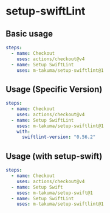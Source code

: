 # setup-swiftLint

## Basic usage

```yml
steps:
  - name: Checkout
    uses: actions/checkout@v4
  - name: Setup SwiftLint
    uses: m-takuma/setup-swiftlint@1
```

## Usage (Specific Version)

```yml
steps:
  - name: Checkout
    uses: actions/checkout@v4
  - name: Setup SwiftLint
    uses: m-takuma/setup-swiftlint@1
    with:
      swiftlint-version: "0.56.2"
```

## Usage (with setup-swift)
```yml
steps:
  - name: Checkout
    uses: actions/checkout@v4
  - name: Setup Swift
    uses: m-takuma/setup-swift@1
  - name: Setup SwiftLint
    uses: m-takuma/setup-swiftlint@1
```
